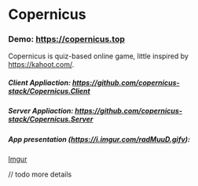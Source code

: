 # Copernicus

### Demo: https://copernicus.top

Copernicus is quiz-based online game, little inspired by https://kahoot.com/.

##### Client Appliaction: https://github.com/copernicus-stack/Copernicus.Client
##### Server Appliaction: https://github.com/copernicus-stack/Copernicus.Server


##### App presentation (https://i.imgur.com/radMuuD.gifv):
[Imgur](https://i.imgur.com/radMuuD.gifv)

// todo more details
